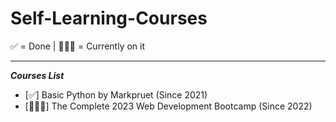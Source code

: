 ﻿# Self-Learning-Courses
 
 ✅ = Done | 🏃🏻‍♂️ = Currently on it
 <hr>
 
 ***Courses List***
- [✅] Basic Python by Markpruet (Since 2021)
- [🏃🏻‍♂️] The Complete 2023 Web Development Bootcamp (Since 2022)
